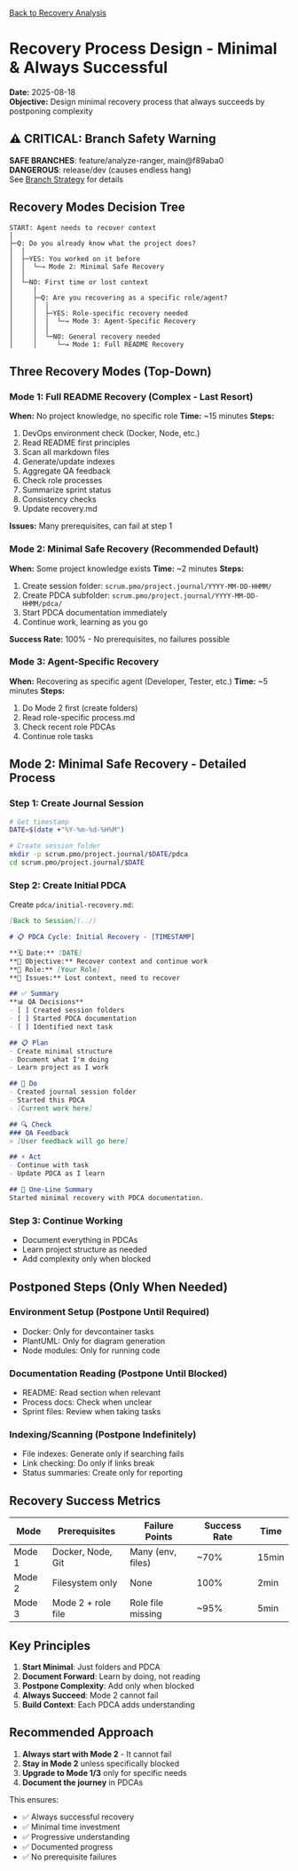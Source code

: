 [Back to Recovery Analysis](./recovery-process-analysis.md)

# Recovery Process Design - Minimal & Always Successful

**Date:** 2025-08-18  
**Objective:** Design minimal recovery process that always succeeds by postponing complexity

## ⚠️ CRITICAL: Branch Safety Warning

**SAFE BRANCHES**: feature/analyze-ranger, main@f89aba0  
**DANGEROUS**: release/dev (causes endless hang)  
See [Branch Strategy](./design.recovery.branch-strategy.md) for details

## Recovery Modes Decision Tree

```
START: Agent needs to recover context
│
├─Q: Do you already know what the project does?
│  │
│  ├─YES: You worked on it before
│  │  └─→ Mode 2: Minimal Safe Recovery
│  │
│  └─NO: First time or lost context
│     │
│     ├─Q: Are you recovering as a specific role/agent?
│     │  │
│     │  ├─YES: Role-specific recovery needed
│     │  │  └─→ Mode 3: Agent-Specific Recovery
│     │  │
│     │  └─NO: General recovery needed
│     │     └─→ Mode 1: Full README Recovery
```

## Three Recovery Modes (Top-Down)

### Mode 1: Full README Recovery (Complex - Last Resort)
**When:** No project knowledge, no specific role
**Time:** ~15 minutes
**Steps:**
1. DevOps environment check (Docker, Node, etc.)
2. Read README first principles
3. Scan all markdown files
4. Generate/update indexes
5. Aggregate QA feedback
6. Check role processes
7. Summarize sprint status
8. Consistency checks
9. Update recovery.md

**Issues:** Many prerequisites, can fail at step 1

### Mode 2: Minimal Safe Recovery (Recommended Default)
**When:** Some project knowledge exists
**Time:** ~2 minutes
**Steps:**
1. Create session folder: `scrum.pmo/project.journal/YYYY-MM-DD-HHMM/`
2. Create PDCA subfolder: `scrum.pmo/project.journal/YYYY-MM-DD-HHMM/pdca/`
3. Start PDCA documentation immediately
4. Continue work, learning as you go

**Success Rate:** 100% - No prerequisites, no failures possible

### Mode 3: Agent-Specific Recovery
**When:** Recovering as specific agent (Developer, Tester, etc.)
**Time:** ~5 minutes
**Steps:**
1. Do Mode 2 first (create folders)
2. Read role-specific process.md
3. Check recent role PDCAs
4. Continue role tasks

## Mode 2: Minimal Safe Recovery - Detailed Process

### Step 1: Create Journal Session
```bash
# Get timestamp
DATE=$(date +"%Y-%m-%d-%H%M")

# Create session folder
mkdir -p scrum.pmo/project.journal/$DATE/pdca
cd scrum.pmo/project.journal/$DATE
```

### Step 2: Create Initial PDCA
Create `pdca/initial-recovery.md`:
```markdown
[Back to Session](../)

# 📋 PDCA Cycle: Initial Recovery - [TIMESTAMP]

**🗓️ Date:** [DATE]  
**🎯 Objective:** Recover context and continue work  
**👤 Role:** [Your Role]  
**🚨 Issues:** Lost context, need to recover

## ✅ Summary
**📊 QA Decisions**
- [ ] Created session folders
- [ ] Started PDCA documentation
- [ ] Identified next task

## 📋 Plan
- Create minimal structure
- Document what I'm doing
- Learn project as I work

## 🔨 Do
- Created journal session folder
- Started this PDCA
- [Current work here]

## 🔍 Check
### QA Feedback
> [User feedback will go here]

## ⚡ Act
- Continue with task
- Update PDCA as I learn

## 📝 One-Line Summary
Started minimal recovery with PDCA documentation.
```

### Step 3: Continue Working
- Document everything in PDCAs
- Learn project structure as needed
- Add complexity only when blocked

## Postponed Steps (Only When Needed)

### Environment Setup (Postpone Until Required)
- Docker: Only for devcontainer tasks
- PlantUML: Only for diagram generation
- Node modules: Only for running code

### Documentation Reading (Postpone Until Blocked)
- README: Read section when relevant
- Process docs: Check when unclear
- Sprint files: Review when taking tasks

### Indexing/Scanning (Postpone Indefinitely)
- File indexes: Generate only if searching fails
- Link checking: Do only if links break
- Status summaries: Create only for reporting

## Recovery Success Metrics

| Mode | Prerequisites | Failure Points | Success Rate | Time |
|------|---------------|----------------|--------------|------|
| Mode 1 | Docker, Node, Git | Many (env, files) | ~70% | 15min |
| Mode 2 | Filesystem only | None | 100% | 2min |
| Mode 3 | Mode 2 + role file | Role file missing | ~95% | 5min |

## Key Principles

1. **Start Minimal**: Just folders and PDCA
2. **Document Forward**: Learn by doing, not reading
3. **Postpone Complexity**: Add only when blocked
4. **Always Succeed**: Mode 2 cannot fail
5. **Build Context**: Each PDCA adds understanding

## Recommended Approach

1. **Always start with Mode 2** - It cannot fail
2. **Stay in Mode 2** unless specifically blocked
3. **Upgrade to Mode 1/3** only for specific needs
4. **Document the journey** in PDCAs

This ensures:
- ✅ Always successful recovery
- ✅ Minimal time investment
- ✅ Progressive understanding
- ✅ Documented progress
- ✅ No prerequisite failures